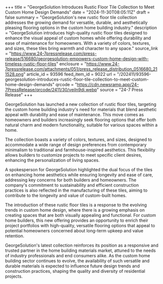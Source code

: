+++
title = "GeorgeSolution Introduces Rustic Floor Tile Collection to Meet Custom Home Design Demands"
date = "2024-11-30T08:05:11Z"
draft = false
summary = "GeorgeSolution's new rustic floor tile collection addresses the growing demand for versatile, durable, and aesthetically pleasing flooring options in the custom home building industry."
description = "GeorgeSolution introduces high-quality rustic floor tiles designed to enhance the visual appeal of custom homes while offering durability and ease of maintenance for homeowners. With a variety of colors, textures, and sizes, these tiles bring warmth and character to any space."
source_link = "https://www.24-7pressrelease.com/press-release/516680/georgesolution-empowers-custom-home-design-with-timeless-rustic-floor-tiles"
enclosure = "https://www.24-7pressrelease.com/attachments/051/press_release_distribution_0516680_211528.png"
article_id = 93596
feed_item_id = 9022
url = "/202411/93596-georgesolution-introduces-rustic-floor-tile-collection-to-meet-custom-home-design-demands"
qrcode = "https://cdn.newsramp.app/24-7PressRelease/qrcode/2411/30/veiln9di.webp"
source = "24-7 Press Release"
+++

<p>GeorgeSolution has launched a new collection of rustic floor tiles, targeting the custom home building industry's need for materials that blend aesthetic appeal with durability and ease of maintenance. This move comes as homeowners and builders increasingly seek flooring options that offer both natural charm and modern functionality, suitable for various spaces within a home.</p><p>The collection boasts a variety of colors, textures, and sizes, designed to accommodate a wide range of design preferences from contemporary minimalism to traditional and farmhouse-inspired aesthetics. This flexibility allows builders to customize projects to meet specific client desires, enhancing the personalization of living spaces.</p><p>A spokesperson for GeorgeSolution highlighted the dual focus of the tiles on enhancing home aesthetics while ensuring longevity and ease of care, addressing key concerns for both builders and homeowners. The company's commitment to sustainability and efficient construction practices is also reflected in the manufacturing of these tiles, aiming to contribute to the longevity and value of custom-built homes.</p><p>The introduction of these rustic floor tiles is a response to the evolving trends in custom home design, where there is a growing emphasis on creating spaces that are both visually appealing and functional. For custom home builders, this new offering provides an opportunity to enrich their project portfolios with high-quality, versatile flooring options that appeal to potential homeowners concerned about long-term upkeep and value retention.</p><p>GeorgeSolution's latest collection reinforces its position as a responsive and trusted partner in the home building materials market, attuned to the needs of industry professionals and end consumers alike. As the custom home building sector continues to evolve, the availability of such versatile and durable materials is expected to influence future design trends and construction practices, shaping the quality and diversity of residential projects.</p>